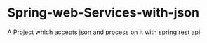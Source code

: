 Spring-web-Services-with-json
=============================
A Project which accepts json and process on it with spring rest api
